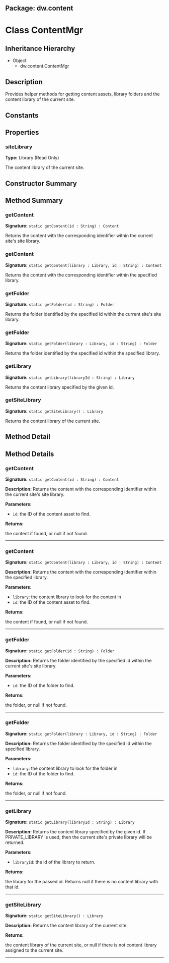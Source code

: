 ## Package: dw.content

# Class ContentMgr

## Inheritance Hierarchy

- Object
  - dw.content.ContentMgr

## Description

Provides helper methods for getting content assets, library folders and the content library of the current site.

## Constants

## Properties

### siteLibrary

**Type:** Library (Read Only)

The content library of the current site.

## Constructor Summary

## Method Summary

### getContent

**Signature:** `static getContent(id : String) : Content`

Returns the content with the corresponding identifier within the current site's site library.

### getContent

**Signature:** `static getContent(library : Library, id : String) : Content`

Returns the content with the corresponding identifier within the specified library.

### getFolder

**Signature:** `static getFolder(id : String) : Folder`

Returns the folder identified by the specified id within the current site's site library.

### getFolder

**Signature:** `static getFolder(library : Library, id : String) : Folder`

Returns the folder identified by the specified id within the specified library.

### getLibrary

**Signature:** `static getLibrary(libraryId : String) : Library`

Returns the content library specified by the given id.

### getSiteLibrary

**Signature:** `static getSiteLibrary() : Library`

Returns the content library of the current site.

## Method Detail

## Method Details

### getContent

**Signature:** `static getContent(id : String) : Content`

**Description:** Returns the content with the corresponding identifier within the current site's site library.

**Parameters:**

- `id`: the ID of the content asset to find.

**Returns:**

the content if found, or null if not found.

---

### getContent

**Signature:** `static getContent(library : Library, id : String) : Content`

**Description:** Returns the content with the corresponding identifier within the specified library.

**Parameters:**

- `library`: the content library to look for the content in
- `id`: the ID of the content asset to find.

**Returns:**

the content if found, or null if not found.

---

### getFolder

**Signature:** `static getFolder(id : String) : Folder`

**Description:** Returns the folder identified by the specified id within the current site's site library.

**Parameters:**

- `id`: the ID of the folder to find.

**Returns:**

the folder, or null if not found.

---

### getFolder

**Signature:** `static getFolder(library : Library, id : String) : Folder`

**Description:** Returns the folder identified by the specified id within the specified library.

**Parameters:**

- `library`: the content library to look for the folder in
- `id`: the ID of the folder to find.

**Returns:**

the folder, or null if not found.

---

### getLibrary

**Signature:** `static getLibrary(libraryId : String) : Library`

**Description:** Returns the content library specified by the given id. If PRIVATE_LIBRARY is used, then the current site's private library will be returned.

**Parameters:**

- `libraryId`: the id of the library to return.

**Returns:**

the library for the passed id. Returns null if there is no content library with that id.

---

### getSiteLibrary

**Signature:** `static getSiteLibrary() : Library`

**Description:** Returns the content library of the current site.

**Returns:**

the content library of the current site, or null if there is not content library assigned to the current site.

---